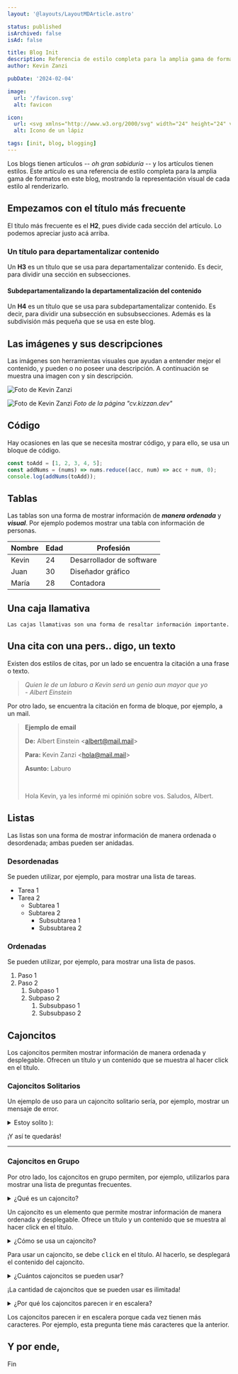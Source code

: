 ```yaml
---
layout: '@layouts/LayoutMDArticle.astro'

status: published
isArchived: false
isAd: false

title: Blog Init
description: Referencia de estilo completa para la amplia gama de formatos en este blog, mostrando la representación visual de cada estilo al renderizarlo.
author: Kevin Zanzi

pubDate: '2024-02-04'

image:
  url: '/favicon.svg'
  alt: favicon

icon:
  url: <svg xmlns="http://www.w3.org/2000/svg" width="24" height="24" viewBox="0 0 24 24" stroke-width="2" stroke="currentColor" fill="none" stroke-linecap="round" stroke-linejoin="round"><path stroke="none" d="M0 0h24v24H0z" fill="none"/><path d="M4 20h4l10.5 -10.5a2.828 2.828 0 1 0 -4 -4l-10.5 10.5v4" /><path d="M13.5 6.5l4 4" /><path d="M20 21l2 -2l-2 -2" /><path d="M17 17l-2 2l2 2" /></svg>
  alt: Icono de un lápiz

tags: [init, blog, blogging]
---
```


Los blogs tienen artículos _-- oh gran sabiduría --_ y los artículos tienen estilos. Este artículo es una referencia de estilo completa para la amplia gama de formatos en este blog, mostrando la representación visual de cada estilo al renderizarlo.

## Empezamos con el título más frecuente

El título más frecuente es el **H2**, pues divide cada sección del artículo. Lo podemos apreciar justo acá arriba.

### Un título para departamentalizar contenido

Un **H3** es un título que se usa para departamentalizar contenido. Es decir, para dividir una sección en subsecciones.

#### Subdepartamentalizando la departamentalización del contenido

Un **H4** es un título que se usa para subdepartamentalizar contenido. Es decir, para dividir una subsección en subsubsecciones. Además es la subdivisión más pequeña que se usa en este blog.

## Las imágenes y sus descripciones

Las imágenes son herramientas visuales que ayudan a entender mejor el contenido, y pueden o no poseer una descripción. A continuación se muestra una imagen con y sin descripción.

![Foto de Kevin Zanzi](/resume-site.png 'Foto de la página "cv.kizzan.dev"')

![Foto de Kevin Zanzi](/resume-site.png 'Foto de la página "cv.kizzan.dev"')
_Foto de la página "cv.kizzan.dev"_

## Código

Hay ocasiones en las que se necesita mostrar código, y para ello, se usa un bloque de código.

```js
const toAdd = [1, 2, 3, 4, 5];
const addNums = (nums) => nums.reduce((acc, num) => acc + num, 0);
console.log(addNums(toAdd));
```

## Tablas

Las tablas son una forma de mostrar información de **_manera ordenada_** y **_visual_**. Por ejemplo podemos mostrar una tabla con información de personas.

| Nombre | Edad | Profesión                 |
| ------ | ---- | ------------------------- |
| Kevin  | 24   | Desarrollador de software |
| Juan   | 30   | Diseñador gráfico         |
| María  | 28   | Contadora                 |

## Una caja llamativa

`Las cajas llamativas son una forma de resaltar información importante.`

## Una cita con una pers.. digo, un texto

Existen dos estilos de citas, por un lado se encuentra la citación a una frase o texto.

> _Quien le de un laburo a Kevin será un genio aun mayor que yo <span style="white-space: nowrap;">- Albert Einstein</span>_

Por otro lado, se encuentra la citación en forma de bloque, por ejemplo, a un mail.

> **Ejemplo de email**
>
> **De:** Albert Einstein &lt;albert@mail.mail&gt;
>
> **Para:** Kevin Zanzi &lt;hola@mail.mail&gt;
>
> **Asunto:** Laburo
>
> &nbsp;
>
> Hola Kevin, ya les informé mi opinión sobre vos. Saludos, Albert.

## Listas

Las listas son una forma de mostrar información de manera ordenada o desordenada; ambas pueden ser anidadas.

### Desordenadas

Se pueden utilizar, por ejemplo, para mostrar una lista de tareas.

- Tarea 1
- Tarea 2
  - Subtarea 1
  - Subtarea 2
    - Subsubtarea 1
    - Subsubtarea 2

### Ordenadas

Se pueden utilizar, por ejemplo, para mostrar una lista de pasos.

1. Paso 1
2. Paso 2
   1. Subpaso 1
   2. Subpaso 2
      1. Subsubpaso 1
      2. Subsubpaso 2

## Cajoncitos

Los cajoncitos permiten mostrar información de manera ordenada y desplegable. Ofrecen un título y un contenido que se muestra al hacer click en el título.

### Cajoncitos Solitarios

Un ejemplo de uso para un cajoncito solitario sería, por ejemplo, mostrar un mensaje de error.

<section class="details-summary" >
  <details>
    <summary>Estoy solito &rpar;:</summary>
  </details>
  <article>
    <p>¡Y así te quedarás!</p>
  </article>
</section>

---

### Cajoncitos en Grupo

Por otro lado, los cajoncitos en grupo permiten, por ejemplo, utilizarlos para mostrar una lista de preguntas frecuentes.

<article class="details-group">
  <section class="details-summary" >
    <details>
      <summary>¿Qué es un cajoncito?</summary>
    </details>
    <article>
      <p>Un cajoncito es un elemento que permite mostrar información de manera ordenada y desplegable. Ofrece un título y un contenido que se muestra al hacer click en el título.</p>
    </article>
  </section>
  <section class="details-summary" >
    <details>
      <summary>¿Cómo se usa un cajoncito?</summary>
    </details>
    <article>
      <p>Para usar un cajoncito, se debe <kbd>click</kbd> en el título. Al hacerlo, se desplegará el contenido del cajoncito.</p>
    </article>
  </section>
  <section class="details-summary" >
    <details>
      <summary>¿Cuántos cajoncitos se pueden usar?</summary>
    </details>
    <article>
      <p>¡La cantidad de cajoncitos que se pueden usar es ilimitada!</p>
    </article>
  </section>
  <section class="details-summary" >
    <details>
      <summary>¿Por qué los cajoncitos parecen ir en escalera?</summary>
    </details>
    <article>
      <p>Los cajoncitos parecen ir en escalera porque cada vez tienen más caracteres. Por ejemplo, esta pregunta tiene más caracteres que la anterior.</p>
    </article>
  </section>
</article>

## Y por ende,

Fin
